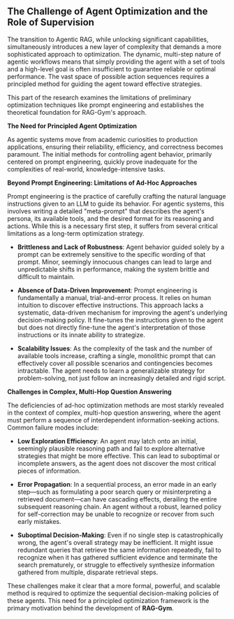 ## The Challenge of Agent Optimization and the Role of Supervision

The transition to Agentic RAG, while unlocking significant capabilities, simultaneously introduces a new layer of complexity that demands a more sophisticated approach to optimization. The dynamic, multi-step nature of agentic workflows means that simply providing the agent with a set of tools and a high-level goal is often insufficient to guarantee reliable or optimal performance. The vast space of possible action sequences requires a principled method for guiding the agent toward effective strategies.

This part of the research examines the limitations of preliminary optimization techniques like prompt engineering and establishes the theoretical foundation for RAG-Gym's approach.

**The Need for Principled Agent Optimization**

As agentic systems move from academic curiosities to production applications, ensuring their reliability, efficiency, and correctness becomes paramount. The initial methods for controlling agent behavior, primarily centered on prompt engineering, quickly prove inadequate for the complexities of real-world, knowledge-intensive tasks.

**Beyond Prompt Engineering: Limitations of Ad-Hoc Approaches**

Prompt engineering is the practice of carefully crafting the natural language instructions given to an LLM to guide its behavior. For agentic systems, this involves writing a detailed "meta-prompt" that describes the agent's persona, its available tools, and the desired format for its reasoning and actions. While this is a necessary first step, it suffers from several critical limitations as a long-term optimization strategy.

- **Brittleness and Lack of Robustness**: Agent behavior guided solely by a prompt can be extremely sensitive to the specific wording of that prompt. Minor, seemingly innocuous changes can lead to large and unpredictable shifts in performance, making the system brittle and difficult to maintain.   

- **Absence of Data-Driven Improvement**: Prompt engineering is fundamentally a manual, trial-and-error process. It relies on human intuition to discover effective instructions. This approach lacks a systematic, data-driven mechanism for improving the agent's underlying decision-making policy. It fine-tunes the instructions given to the agent but does not directly fine-tune the agent's interpretation of those instructions or its innate ability to strategize.   

- **Scalability Issues**: As the complexity of the task and the number of available tools increase, crafting a single, monolithic prompt that can effectively cover all possible scenarios and contingencies becomes intractable. The agent needs to learn a generalizable strategy for problem-solving, not just follow an increasingly detailed and rigid script.

**Challenges in Complex, Multi-Hop Question Answering**

The deficiencies of ad-hoc optimization methods are most starkly revealed in the context of complex, multi-hop question answering, where the agent must perform a sequence of interdependent information-seeking actions. Common failure modes include:

- **Low Exploration Efficiency**: An agent may latch onto an initial, seemingly plausible reasoning path and fail to explore alternative strategies that might be more effective. This can lead to suboptimal or incomplete answers, as the agent does not discover the most critical pieces of information.   

- **Error Propagation**: In a sequential process, an error made in an early step—such as formulating a poor search query or misinterpreting a retrieved document—can have cascading effects, derailing the entire subsequent reasoning chain. An agent without a robust, learned policy for self-correction may be unable to recognize or recover from such early mistakes.

- **Suboptimal Decision-Making**: Even if no single step is catastrophically wrong, the agent's overall strategy may be inefficient. It might issue redundant queries that retrieve the same information repeatedly, fail to recognize when it has gathered sufficient evidence and terminate the search prematurely, or struggle to effectively synthesize information gathered from multiple, disparate retrieval steps.   

These challenges make it clear that a more formal, powerful, and scalable method is required to optimize the sequential decision-making policies of these agents. This need for a principled optimization framework is the primary motivation behind the development of **RAG-Gym**.
